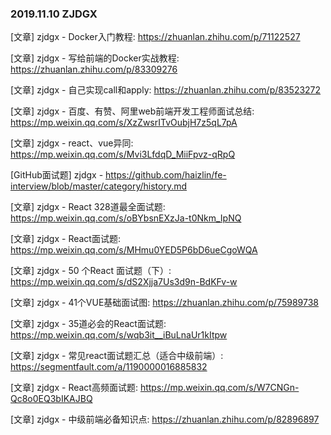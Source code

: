 <!--
 * @Author: ZJDGX
 * @Date: 2019-11-11 09:25:20
 * @LastEditors: ZJDGX
 * @LastEditTime: 2019-11-11 09:51:46
 * @Description: 
 -->
### 2019.11.10 ZJDGX

[文章] zjdgx - Docker入门教程: <https://zhuanlan.zhihu.com/p/71122527>

[文章] zjdgx - 写给前端的Docker实战教程: <https://zhuanlan.zhihu.com/p/83309276>

[文章] zjdgx - 自己实现call和apply: <https://zhuanlan.zhihu.com/p/83523272>

[文章] zjdgx - 百度、有赞、阿里web前端开发工程师面试总结: <https://mp.weixin.qq.com/s/XzZwsrITvOubjH7z5qL7pA>

[文章] zjdgx - react、vue异同: <https://mp.weixin.qq.com/s/Mvi3LfdqD_MiiFpvz-qRpQ>

[GitHub面试题] zjdgx - <https://github.com/haizlin/fe-interview/blob/master/category/history.md>

[文章] zjdgx - React 328道最全面试题: <https://mp.weixin.qq.com/s/oBYbsnEXzJa-t0Nkm_IpNQ>

[文章] zjdgx - React面试题: <https://mp.weixin.qq.com/s/MHmu0YED5P6bD6ueCgoWQA>

[文章] zjdgx - 50 个React 面试题（下）: <https://mp.weixin.qq.com/s/dS2Xjja7Us3d9n-BdKFv-w>

[文章] zjdgx - 41个VUE基础面试图: <https://zhuanlan.zhihu.com/p/75989738>

[文章] zjdgx - 35道必会的React面试题: <https://mp.weixin.qq.com/s/wqb3it__iBuLnaUr1kItpw>

[文章] zjdgx - 常见react面试题汇总（适合中级前端）: <https://segmentfault.com/a/1190000016885832>

[文章] zjdgx - React高频面试题: <https://mp.weixin.qq.com/s/W7CNGn-Qc8o0EQ3bIKAJBQ>

[文章] zjdgx - 中级前端必备知识点: <https://zhuanlan.zhihu.com/p/82896897>

